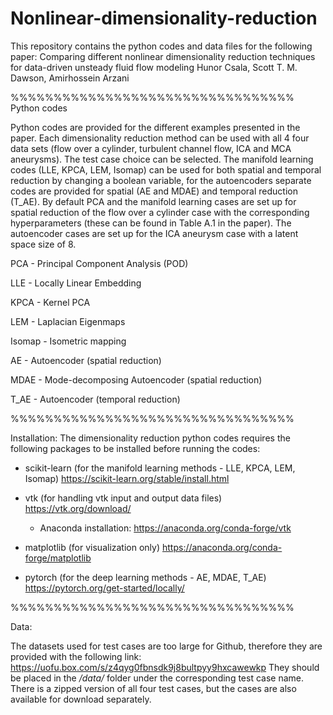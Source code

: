 # Nonlinear-dimensionality-reduction

This repository contains the python codes and data files for the following paper:
Comparing different nonlinear dimensionality reduction techniques for data-driven unsteady fluid flow modeling
Hunor Csala, Scott T. M. Dawson, Amirhossein Arzani

%%%%%%%%%%%%%%%%%%%%%%%%%%%%%%%%%
Python codes

Python codes are provided for the different examples presented in the paper. Each dimensionality reduction method can be used with all 4 four data sets (flow over a cylinder, turbulent channel flow, ICA and MCA aneurysms). The test case choice can be selected. The manifold learning codes (LLE, KPCA, LEM, Isomap) can be used for both spatial and temporal reduction by changing a boolean variable, for the autoencoders separate codes are provided for spatial (AE and MDAE) and temporal reduction (T_AE). 
By default PCA and the manifold learning cases are set up for spatial reduction of the flow over a cylinder case with the corresponding hyperparameters (these can be found in Table A.1 in the paper). The autoencoder cases are set up for the ICA aneurysm case with a latent space size of 8.

PCA - Principal Component Analysis (POD)

LLE - Locally Linear Embedding

KPCA - Kernel PCA

LEM - Laplacian Eigenmaps

Isomap - Isometric mapping

AE	- Autoencoder (spatial reduction)

MDAE - Mode-decomposing Autoencoder (spatial reduction)

T_AE - Autoencoder (temporal reduction)

%%%%%%%%%%%%%%%%%%%%%%%%%%%%%%%%%

Installation:
The dimensionality reduction python codes requires the following packages to be installed before running the codes:

* scikit-learn (for the manifold learning methods - LLE, KPCA, LEM, Isomap)
https://scikit-learn.org/stable/install.html

* vtk (for handling vtk input and output data files)
https://vtk.org/download/
    * Anaconda installation: https://anaconda.org/conda-forge/vtk

* matplotlib (for visualization only)
https://anaconda.org/conda-forge/matplotlib

* pytorch (for the deep learning methods - AE, MDAE, T_AE)
https://pytorch.org/get-started/locally/

%%%%%%%%%%%%%%%%%%%%%%%%%%%%%%%%%

Data:

The datasets used for test cases are too large for Github, therefore they are provided with the following link:
https://uofu.box.com/s/z4qyg0fbnsdk9j8bultpyy9hxcawewkp
They should be placed in the */data/* folder under the corresponding test case name. There is a zipped version of all four test cases, but the cases are also available for download separately.